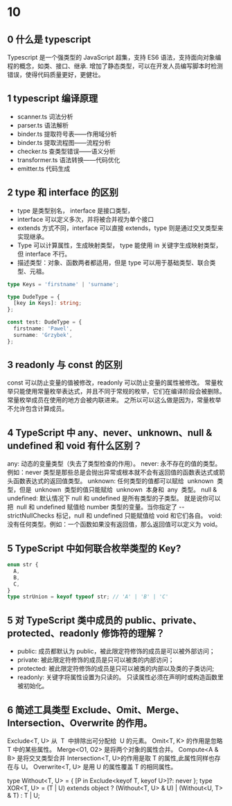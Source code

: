 # 10

## 0 什么是 typescript

Typescript 是一个强类型的 JavaScript 超集，支持 ES6 语法，支持面向对象编程的概念，如类、接口、继承.
增加了静态类型，可以在开发人员编写脚本时检测错误，使得代码质量更好，更健壮。

## 1 typescript 编译原理

- scanner.ts 词法分析
- parser.ts 语法解析
- binder.ts 提取符号表——作用域分析
- binder.ts 提取流程图——流程分析
- checker.ts 查类型错误——语义分析
- transformer.ts 语法转换——代码优化
- emitter.ts 代码生成

## 2 type 和 interface 的区别

- type 是类型别名， interface 是接口类型，
- interface 可以定义多次，并将被合并视为单个接口
- extends 方式不同，interface 可以直接 extends，type 则是通过交叉类型来实现继承。
- Type 可以计算属性，生成映射类型， type 能使用 in 关键字生成映射类型，但 interface 不行。
- 描述类型：对象、函数两者都适用，但是 type 可以用于基础类型、联合类型、元祖。

```ts
type Keys = 'firstname' | 'surname';

type DudeType = {
  [key in Keys]: string;
};

const test: DudeType = {
  firstname: 'Pawel',
  surname: 'Grzybek',
};
```

## 3 readonly 与 const 的区别

const 可以防止变量的值被修改，readonly 可以防止变量的属性被修改。
常量枚举只能使用常量枚举表达式，并且不同于常规的枚举，它们在编译阶段会被删除。 常量枚举成员在使用的地方会被内联进来。 之所以可以这么做是因为，常量枚举不允许包含计算成员。

## 4 TypeScript 中 any、never、unknown、null & undefined 和 void 有什么区别？

any: 动态的变量类型（失去了类型检查的作用）。
never: 永不存在的值的类型。例如：never 类型是那些总是会抛出异常或根本就不会有返回值的函数表达式或箭头函数表达式的返回值类型。
unknown: 任何类型的值都可以赋给  unknown  类型，但是  unknown  类型的值只能赋给  unknown  本身和  any  类型。
null & undefined: 默认情况下 null 和 undefined 是所有类型的子类型。 就是说你可以把  null 和 undefined 赋值给 number 类型的变量。当你指定了 --strictNullChecks 标记，null 和 undefined 只能赋值给 void 和它们各自。
void: 没有任何类型。例如：一个函数如果没有返回值，那么返回值可以定义为 void。

## 5 TypeScript 中如何联合枚举类型的 Key?

```ts
enum str {
  A,
  B,
  C,
}
type strUnion = keyof typeof str; // 'A' | 'B' | 'C'
```

## 5 对 TypeScript 类中成员的 public、private、protected、readonly 修饰符的理解？

- public: 成员都默认为 public，被此限定符修饰的成员是可以被外部访问；
- private: 被此限定符修饰的成员是只可以被类的内部访问；
- protected: 被此限定符修饰的成员是只可以被类的内部以及类的子类访问;
- readonly: 关键字将属性设置为只读的。 只读属性必须在声明时或构造函数里被初始化。

## 6 简述工具类型 Exclude、Omit、Merge、Intersection、Overwrite 的作用。

Exclude<T, U> 从  T  中排除出可分配给  U 的元素。
Omit<T, K> 的作用是忽略 T 中的某些属性。
Merge<O1, O2> 是将两个对象的属性合并。
Compute<A & B> 是将交叉类型合并
Intersection<T, U>的作用是取 T 的属性,此属性同样也存在与 U。
Overwrite<T, U> 是用 U 的属性覆盖 T 的相同属性。

type Without<T, U> = { [P in Exclude<keyof T, keyof U>]?: never };
type XOR<T, U> = (T | U) extends object ? (Without<T, U> & U) | (Without<U, T> & T) : T | U;
